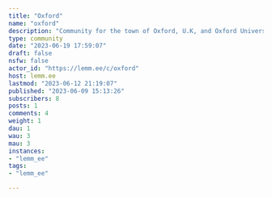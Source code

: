 ```yaml
---
title: "Oxford" 
name: "oxford"
description: "Community for the town of Oxford, U.K, and Oxford University."
type: community
date: "2023-06-19 17:59:07"
draft: false
nsfw: false
actor_id: "https://lemm.ee/c/oxford"
host: lemm.ee
lastmod: "2023-06-12 21:19:07"
published: "2023-06-09 15:13:26"
subscribers: 8
posts: 1
comments: 4
weight: 1
dau: 1
wau: 3
mau: 3
instances:
- "lemm_ee"
tags: 
- "lemm_ee"

---
```

